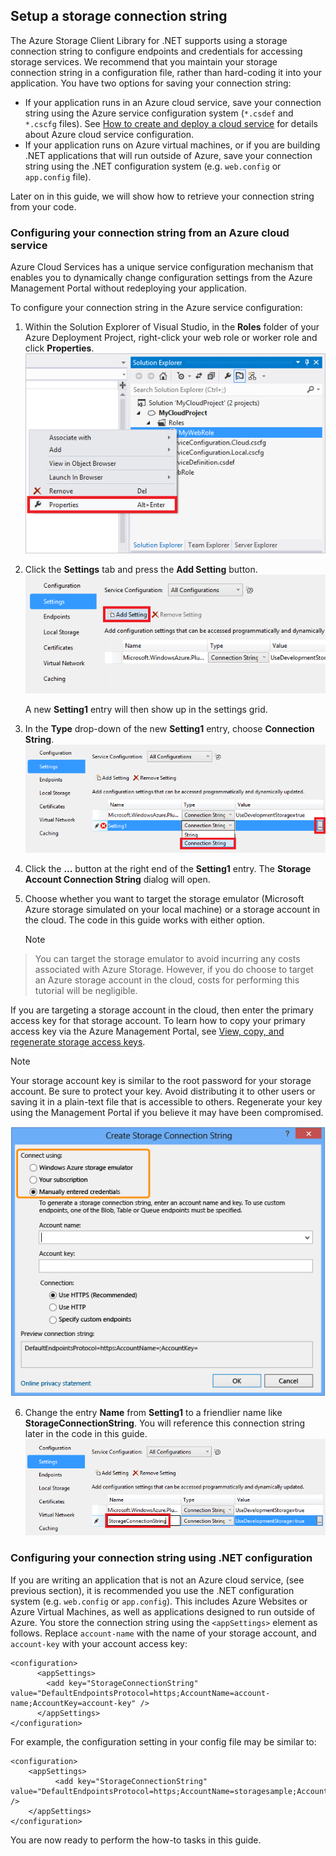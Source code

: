 ## Setup a storage connection string
The Azure Storage Client Library for .NET supports using a storage connection string to configure endpoints and credentials for accessing storage services. We recommend that you maintain your storage connection string in a configuration file, rather than hard-coding it into your application. You have two options for saving your connection string:

* If your application runs in an Azure cloud service, save your connection string using the Azure service configuration system (`*.csdef` and `*.cscfg` files). See [How to create and deploy a cloud service](../articles/cloud-services/cloud-services-how-to-create-deploy.md) for details about Azure cloud service configuration.
* If your application runs on Azure virtual machines, or if you are building .NET applications that will run outside of Azure, save your connection string using the .NET configuration system (e.g. `web.config` or `app.config` file).

Later on in this guide, we will show how to retrieve your connection string from your code.

### Configuring your connection string from an Azure cloud service
Azure Cloud Services has a unique service configuration mechanism that enables you to dynamically change configuration settings from the Azure Management Portal without redeploying your application.

To configure your connection string in the Azure service configuration:

1. Within the Solution Explorer of Visual Studio, in the **Roles**
folder of your Azure Deployment Project, right-click your
web role or worker role and click **Properties**.  
![Select the properties on a Cloud Service role in Visual Studio][connection-string1]

2. Click the **Settings** tab and press the **Add Setting** button.  
![Add a Cloud Service setting in visual Studio][connection-string2]

   A new **Setting1** entry will then show up in the settings grid.

3. In the **Type** drop-down of the new **Setting1** entry, choose
**Connection String**.  
![Set connection string type][connection-string3]

4. Click the **...** button at the right end of the **Setting1** entry.
The **Storage Account Connection String** dialog will open.

5. Choose whether you want to target the storage emulator (Microsoft
Azure storage simulated on your local machine) or a storage
account in the cloud. The code in this guide works with either
option. 

   > [!NOTE]
> You can target the storage emulator to avoid incurring any costs associated with Azure Storage. However, if you do choose to target an Azure storage account in the cloud, costs for performing this tutorial will be negligible.
> 
> 
   If you are targeting a storage account in the cloud, then enter the primary access key for that storage account. To learn how to copy your primary access key via the Azure Management Portal, see [View, copy, and regenerate storage access keys](storage-create-storage-account.md#view-copy-and-regenerate-storage-access-keys).

   > [!NOTE]
> Your storage account key is similar to the root password for your storage account. Be sure to protect your key. Avoid distributing it to other users or saving it in a plain-text file that is accessible to others. Regenerate your key using the Management Portal if you believe it may have been compromised.
> 
> 
   ![Select target environment][connection-string4]

6. Change the entry **Name** from **Setting1** to a friendlier name
like **StorageConnectionString**. You will reference this
connection string later in the code in this guide.  
![Change connection string name][connection-string5]


### Configuring your connection string using .NET configuration
If you are writing an application that is not an Azure cloud service, (see previous section), it is recommended you use the .NET configuration system (e.g. `web.config` or `app.config`). This includes Azure Websites or Azure Virtual Machines, as well as applications designed to run outside of Azure. You store the connection string using the `<appSettings>` element as follows. Replace `account-name` with the name of your storage account, and `account-key` with your account access key:

    <configuration>
          <appSettings>
            <add key="StorageConnectionString" value="DefaultEndpointsProtocol=https;AccountName=account-name;AccountKey=account-key" />
          </appSettings>
    </configuration>

For example, the configuration setting in your config file may be similar to:

    <configuration>
        <appSettings>
              <add key="StorageConnectionString" value="DefaultEndpointsProtocol=https;AccountName=storagesample;AccountKey=nYV0gln9fT7bvY+rxu2iWAEyzPNITGkhM88J8HUoyofpK7C8fHcZc2kIZp6cKgYRUM74lHI84L50Iau1+9hPjB==" />
        </appSettings>
    </configuration>

You are now ready to perform the how-to tasks in this guide.

[connection-string1]: ./media/storage-configure-connection-string-include/connection-string1.png
[connection-string2]: ./media/storage-configure-connection-string-include/connection-string2.png
[connection-string3]: ./media/storage-configure-connection-string-include/connection-string3.png
[connection-string4]: ./media/storage-configure-connection-string-include/connection-string4.png
[connection-string5]: ./media/storage-configure-connection-string-include/connection-string5.png

[Configuring Connection Strings]: http://msdn.microsoft.com/library/azure/ee758697.aspx